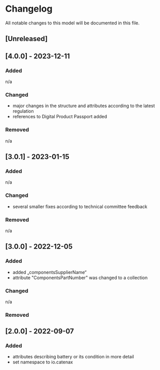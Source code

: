 # Changelog
All notable changes to this model will be documented in this file.

## [Unreleased]

## [4.0.0] - 2023-12-11
### Added
n/a

### Changed
- major changes in the structure and attributes according to the latest regulation
- references to Digital Product Passport added

### Removed
n/a

## [3.0.1] - 2023-01-15
### Added
n/a

### Changed
- several smaller fixes according to technical committee feedback

### Removed
n/a

## [3.0.0] - 2022-12-05
### Added
- added „componentsSupplierName“
- attribute "ComponentsPartNumber" was changed to a collection

### Changed
n/a

### Removed

## [2.0.0] - 2022-09-07
### Added
- attributes describing battery or its condition in more detail
- set namespace to io.catenax



